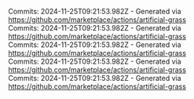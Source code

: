 Commits: 2024-11-25T09:21:53.982Z - Generated via https://github.com/marketplace/actions/artificial-grass
<br>
Commits: 2024-11-25T09:21:53.982Z - Generated via https://github.com/marketplace/actions/artificial-grass
<br>
Commits: 2024-11-25T09:21:53.982Z - Generated via https://github.com/marketplace/actions/artificial-grass
<br>
Commits: 2024-11-25T09:21:53.982Z - Generated via https://github.com/marketplace/actions/artificial-grass
<br>
Commits: 2024-11-25T09:21:53.982Z - Generated via https://github.com/marketplace/actions/artificial-grass
<br>
